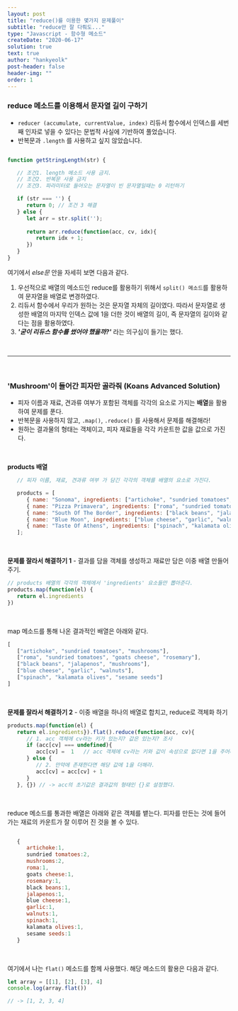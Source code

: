 ```yaml
---
layout: post
title: "reduce()를 이용한 몇가지 문제풀이"
subtitle: "reduce만 잘 다뤄도..."
type: "Javascript - 함수형 메소드"
createDate: "2020-06-17"
solution: true
text: true
author: "hankyeolk"
post-header: false
header-img: ""
order: 1
---
```


### reduce 메소드를 이용해서 문자열 길이 구하기

- `reducer (accumulate, currentValue, index)` 리듀서 함수에서 인덱스를 세번째 인자로 넣을 수 있다는 문법적 사실에 기반하여 풀었습니다.
- 반복문과 `.length` 를 사용하고 싶지 않았습니다.

```js

function getStringLength(str) {

   // 조건1. length 메소드 사용 금지.
   // 조건2. 반복문 사용 금지
   // 조건3. 파라미터로 들어오는 문자열이 빈 문자열일때는 0 리턴하기

   if (str === '') {
      return 0; // 조건 3 해결
   } else {
      let arr = str.split('');
      
      return arr.reduce(function(acc, cv, idx){
         return idx + 1;
      })
   }
}
```

여기에서 *else문* 안을 자세히 보면 다음과 같다.
<br>

1. 우선적으로 배열의 메소드인 reduce를 활용하기 위해서 `split() 메소드`를 활용하여 문자열을 배열로 변경하였다.
2. 리듀서 함수에서 우리가 원하는 것은 문자열 자체의 길이였다. 따라서 문자열로 생성한 배열의 마지막 인덱스 값에 1을 더한 것이 배열의 길이, 즉 문자열의 길이와 같다는 점을 활용하였다.
3. ***'굳이 리듀스 함수를 썼어야 했을까?'*** 라는 의구심이 들기는 했다.

<br>

---
<br>

### 'Mushroom'이 들어간 피자만 골라줘 (Koans Advanced Solution)

- 피자 이름과 재료, 견과류 여부가 포함된 객체를 각각의 요소로 가지는 **배열**을 활용하여 문제를 푼다.
- 반복문을 사용하지 않고, `.map()`, `.reduce()` 를 사용해서 문제를 해결해라!
- 원하는 결과물의 형태는 객체이고, 피자 재료들을 각각 카운트한 값을 값으로 가진다.
<br>

**products 배열**

```js
   // 피자 이름, 재료, 견과류 여부 가 담긴 각각의 객체를 배열의 요소로 가진다.

   products = [
      { name: "Sonoma", ingredients: ["artichoke", "sundried tomatoes", "mushrooms"], containsNuts: false },
      { name: "Pizza Primavera", ingredients: ["roma", "sundried tomatoes", "goats cheese", "rosemary"], containsNuts: false },
      { name: "South Of The Border", ingredients: ["black beans", "jalapenos", "mushrooms"], containsNuts: false },
      { name: "Blue Moon", ingredients: ["blue cheese", "garlic", "walnuts"], containsNuts: true },
      { name: "Taste Of Athens", ingredients: ["spinach", "kalamata olives", "sesame seeds"], containsNuts: true }
   ];

```   
<br>

**문제를 잘라서 해결하기 1** - 결과를 담을 객체를 생성하고 재료만 담은 이중 배열 만들어주기.

```js
// products 배열의 각각의 객체에서 'ingredients' 요소들만 뽑아준다.
products.map(function(el) {
   return el.ingredients 
})

```
<br>

map 메소드를 통해 나온 결과적인 배열은 아래와 같다.

```js
[  
   ["artichoke", "sundried tomatoes", "mushrooms"], 
   ["roma", "sundried tomatoes", "goats cheese", "rosemary"], 
   ["black beans", "jalapenos", "mushrooms"], 
   ["blue cheese", "garlic", "walnuts"],
   ["spinach", "kalamata olives", "sesame seeds"]
]
```
<br>

**문제를 잘라서 해결하기 2** - 이중 배열을 하나의 배열로 합치고, reduce로 객체화 하기

```js
products.map(function(el) {
   return el.ingredients}).flat().reduce(function(acc, cv){
      // 1. acc 객체에 cv라는 키가 있는지? 값은 있는지? 조사
      if (acc[cv] === undefined){
         acc[cv] =  1   // acc 객체에 cv라는 키와 값이 속성으로 없다면 1을 주어라.
      } else {
         // 2. 만약에 존재한다면 해당 값에 1을 더해라.
         acc[cv] = acc[cv] + 1
      }
   }, {}) // -> acc의 초기값은 결과값의 형태인 {}로 설정했다.

```
<br>

reduce 메소드를 통과한 배열은 아래와 같은 객체를 뱉는다. 피자를 만든는 것에 들어가는 재료의 카운트가 잘 이루어 진 것을 볼 수 있다.

```js

   {
      artichoke:1,
      sundried tomatoes:2,
      mushrooms:2,
      roma:1,
      goats cheese:1,
      rosemary:1,
      black beans:1,
      jalapenos:1,
      blue cheese:1,
      garlic:1,
      walnuts:1,
      spinach:1,
      kalamata olives:1,
      sesame seeds:1
   }

```   
<br>

여기에서 나는 `flat()` 메소드를 함께 사용했다. 해당 메소드의 활용은 다음과 같다.

```js
let array = [[1], [2], [3], 4]
console.log(array.flat())

// -> [1, 2, 3, 4]

```